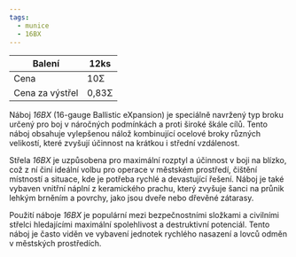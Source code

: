 ```yaml
---
tags:
  - munice
  - 16BX
---
```


| Balení          | 12ks  |
| --------------- | ----- |
| Cena            | 10Σ   |
| Cena za výstřel | 0,83Σ |

Náboj *16BX* (16-gauge Ballistic eXpansion) je speciálně navržený typ broku určený pro boj v náročných podmínkách a proti široké škále cílů. Tento náboj obsahuje vylepšenou nálož kombinující ocelové broky různých velikostí, které zvyšují účinnost na krátkou i střední vzdálenost.

Střela *16BX* je uzpůsobena pro maximální rozptyl a účinnost v boji na blízko, což z ní činí ideální volbu pro operace v městském prostředí, čištění místností a situace, kde je potřeba rychlé a devastující řešení. Náboj je také vybaven vnitřní náplní z keramického prachu, který zvyšuje šanci na průnik lehkým brněním a povrchy, jako jsou dveře nebo dřevěné zátarasy.

Použití náboje _16BX_ je populární mezi bezpečnostními složkami a civilními střelci hledajícími maximální spolehlivost a destruktivní potenciál. Tento náboj je často viděn ve vybavení jednotek rychlého nasazení a lovců odměn v městských prostředích.